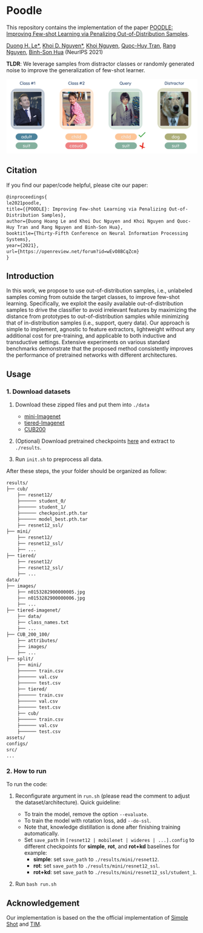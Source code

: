 # Poodle

This repository contains the implementation of the paper [POODLE: Improving Few-shot Learning via Penalizing Out-of-Distribution Samples]().

[Duong H. Le\*](https://lehduong.github.io), [Khoi D. Nguyen\*](https://khoiucd.github.io), [Khoi Nguyen](https://nguyenducminhkhoi.com), [Quoc-Huy Tran](https://cs.adelaide.edu.au/~huy/home.php), [Rang Nguyen](https://sites.google.com/site/rangmanhonguyen/), [Binh-Son Hua](https://sonhua.github.io) (NeurIPS 2021)

**TLDR**: We leverage samples from distractor classes or randomly generated noise to improve the generalization of few-shot learner.

<img src="assets/thumnail.png" width="1000">

## Citation

If you find our paper/code helpful, please cite our paper:

```
@inproceedings{
le2021poodle,
title={{POODLE}: Improving Few-shot Learning via Penalizing Out-of-Distribution Samples},
author={Duong Hoang Le and Khoi Duc Nguyen and Khoi Nguyen and Quoc-Huy Tran and Rang Nguyen and Binh-Son Hua},
booktitle={Thirty-Fifth Conference on Neural Information Processing Systems},
year={2021},
url={https://openreview.net/forum?id=wEvO8BCqZcm}
}
```

## Introduction

In this work, we propose to use out-of-distribution samples, i.e., unlabeled samples coming from outside the target classes, to improve few-shot learning. Specifically, we exploit the easily available out-of-distribution samples to drive the classifier to avoid irrelevant features by maximizing the distance from prototypes to out-of-distribution samples while minimizing that of in-distribution samples (i.e., support, query data). Our approach is simple to implement, agnostic to feature extractors, lightweight without any additional cost for pre-training, and applicable to both inductive and transductive settings. Extensive experiments on various standard benchmarks demonstrate that the proposed method consistently improves the performance of pretrained networks with different architectures.

## Usage

### 1. Download datasets

1. Download these zipped files and put them into `./data`

   - [mini-Imagenet](https://drive.google.com/open?id=0B3Irx3uQNoBMQ1FlNXJsZUdYWEE)
   - [tiered-Imagenet](https://drive.google.com/file/d/1g1aIDy2Ar_MViF2gDXFYDBTR-HYecV07)
   - [CUB200](http://www.vision.caltech.edu/datasets/cub_200_2011/)

2. (Optional) Download pretrained checkpoints [here](https://drive.google.com/drive/folders/1A-Zni3TkprJ8uKe1IYBxC9GUsyRlSVLc?usp=sharing) and extract to `./results`.

3. Run `init.sh` to preprocess all data.

After these steps, the your folder should be organized as follow:

```
results/
├── cub/
    ├── resnet12/
    ├────── student_0/
    ├────── student_1/
    ├────── checkpoint.pth.tar
    ├────── model_best.pth.tar
    ├── resnet12_ssl/
├── mini/
    ├── resnet12/
    ├── resnet12_ssl/
    ├── ...
├── tiered/
    ├── resnet12/
    ├── resnet12_ssl/
    ├── ...
data/
├── images/
    ├── n0153282900000005.jpg
    ├── n0153282900000006.jpg
    ├── ...
├── tiered-imagenet/
    ├── data/
    ├── class_names.txt
    ├── ...
├── CUB_200_100/
    ├── attributes/
    ├── images/
    ├── ...
├── split/
    ├── mini/
    ├────── train.csv
    ├────── val.csv
    ├────── test.csv
    ├── tiered/
    ├────── train.csv
    ├────── val.csv
    ├────── test.csv
    ├── cub/
    ├────── train.csv
    ├────── val.csv
    ├────── test.csv
assets/
configs/
src/
...
```

### 2. How to run

To run the code:

1. Reconfigurate argument in `run.sh` (please read the comment to adjust the dataset/architecture). Quick guideline:
   - To train the model, remove the option `--evaluate`.
   - To train the model with rotation loss, add `--do-ssl`.
   - Note that, knowledge distillation is done after finishing training automatically.
   - Set `save_path` in `[resnet12 | mobilenet | wideres | ...].config` to different checkpoints for **simple**, **rot**, and **rot+kd** baselines for example:
     - **simple**: set `save_path` to `./results/mini/resnet12`.
     - **rot**: set `save_path` to `./results/mini/resnet12_ssl`.
     - **rot+kd**: set `save_path` to `./results/mini/resnet12_ssl/student_1`.

2. Run `bash run.sh`

## Acknowledgement

Our implementation is based on the the official implementation of [Simple Shot](https://github.com/mileyan/simple_shot) and [TIM](https://github.com/mboudiaf/TIM).
